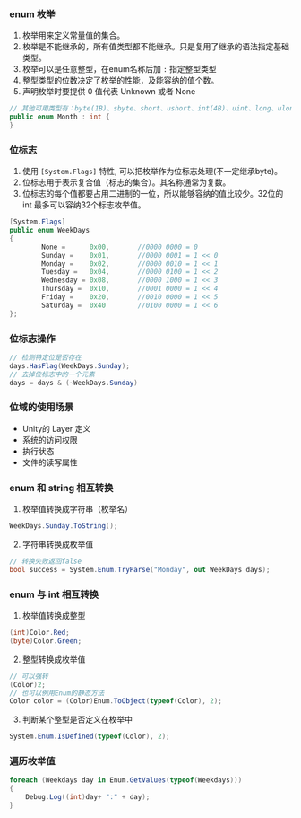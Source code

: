 

### enum 枚举

1. 枚举用来定义常量值的集合。
2. 枚举是不能继承的，所有值类型都不能继承。只是复用了继承的语法指定基础类型。
3. 枚举可以是任意整型，在enum名称后加 `:` 指定整型类型
4. 整型类型的位数决定了枚举的性能，及能容纳的值个数。
5. 声明枚举时要提供 0 值代表 Unknown 或者 None

```cs
// 其他可用类型有：byte(1B)、sbyte、short、ushort、int(4B)、uint、long、ulong
public enum Month : int {
}
```


### 位标志

1. 使用 `[System.Flags]` 特性, 可以把枚举作为位标志处理(不一定继承byte)。
2. 位标志用于表示复合值（标志的集合）。其名称通常为复数。
3. 位标志的每个值都要占用二进制的一位，所以能够容纳的值比较少。32位的 int 最多可以容纳32个标志枚举值。

```cs
[System.Flags]
public enum WeekDays
{
        None =      0x00,       //0000 0000 = 0
        Sunday =    0x01,       //0000 0001 = 1 << 0
        Monday =    0x02,       //0000 0010 = 1 << 1
        Tuesday =   0x04,       //0000 0100 = 1 << 2
        Wednesday = 0x08,       //0000 1000 = 1 << 3
        Thursday =  0x10,       //0001 0000 = 1 << 4
        Friday =    0x20,       //0010 0000 = 1 << 5
        Saturday =  0x40        //0100 0000 = 1 << 6
};
```


### 位标志操作

```cs
// 检测特定位是否存在
days.HasFlag(WeekDays.Sunday);
// 去掉位标志中的一个元素
days = days & (~WeekDays.Sunday)
```


### 位域的使用场景

- Unity的 Layer 定义
- 系统的访问权限
- 执行状态
- 文件的读写属性


### enum 和 string 相互转换

1. 枚举值转换成字符串（枚举名）

```cs
WeekDays.Sunday.ToString();
```

2.  字符串转换成枚举值

```cs
// 转换失败返回false
bool success = System.Enum.TryParse("Monday", out WeekDays days);    
```


### enum 与 int 相互转换

1. 枚举值转换成整型

```cs
(int)Color.Red;
(byte)Color.Green;
```

2. 整型转换成枚举值

```cs
// 可以强转
(Color)2;
// 也可以例用Enum的静态方法 
Color color = (Color)Enum.ToObject(typeof(Color), 2);
```

3. 判断某个整型是否定义在枚举中

```cs
System.Enum.IsDefined(typeof(Color), 2);
```

### 遍历枚举值

```cs
foreach (Weekdays day in Enum.GetValues(typeof(Weekdays)))
{
	Debug.Log((int)day+ ":" + day);
}
```
